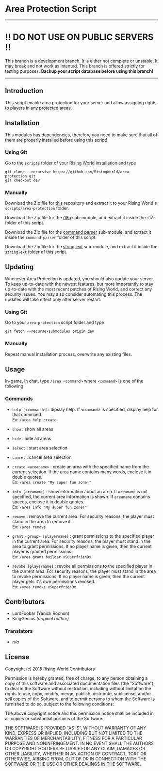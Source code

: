 # Area Protection Script

---
# !! DO NOT USE ON PUBLIC SERVERS !!

This branch is a development branch. It is either not complete or unstable. It may break and not work as intented. This branch is offered strictly for testing purposes. **Backup your script database before using this branch!**

---


## Introduction

This script enable area protection for your server and allow assigning rights to players in any protected areas.


## Installation

This modules has dependencies, therefore you need to make sure that all of them are properly installed before using this script!

### Using Git

Go to the `scripts` folder of your Rising World installation and type

```
git clone --recursive https://github.com/RisingWorld/area-protection.git
git checkout dev
```

### Manually

Download the Zip file for [this](https://github.com/RisingWorld/area-protection/archive/dev.zip) repository and extract it to your Rising World's `scripts/area-protection` folder.

Download the Zip file for the [i18n](https://github.com/RisingWorld/i18n/archive/master.zip) sub-module, and extract it inside the `i18n` folder of this script.

Download the Zip file for the [command parser](https://github.com/RisingWorld/command-parser/archive/master.zip) sub-module, and extract it inside the `command-parser` folder of this script.

Download the Zip file for the [string-ext](https://github.com/RisingWorld/string-ext/archive/master.zip) sub-module, and extract it inside the `string-ext` folder of this script.


## Updating

Whenever Area Protection is updated, you should also update your server. To keep up-to-date with the newest features, but more importantly to stay up-to-date with the most recent patches of Rising World, and correct any security issues. You may also consider automating this process. The updates will take effect only after server restart.

### Using Git

Go to your `area-protection` script folder and type

```
git fetch --recurse-submodules origin dev
```

### Manually

Repeat manual installation process, overwrite any existing files.


## Usage

In-game, in chat, type `/area <command>` where `<command>` is one of the following :

### Commands

* `help [<command>]` : dipslay help. If `<command>` is specified, display help for that command.  
  Ex: `/area help create`

* `show` : show all areas
* `hide` : hide all areas
* `select` : start area selection  
* `cancel` : cancel area selection
* `create <areaname>` : create an area with the specified name from the current selection. If the area name contains many words, enclose it in double quotes.  
  Ex: `/area create "My super fun zone!"`

* `info [areaname]` : show information about an area. If `areaname` is not specified, the current area information is shown. If `areaname` contains spaces, enclose it in double quotes.  
  Ex: `/area info "My super fun zone!"`

* `remove` : remove the current area. For security reasons, the player must stand in the area to remove it.  
  Ex: `/area remove`

* `grant <group> [playername]` : grant permissions to the specified player in the current area. For security reasons, the player must stand in the area to grant permissions. If no player name is given, then the current player is granted permissions.  
  Ex: `/area grant builder xSuperfrienDx`

* `revoke [playername]` : revoke all permissions to the specified player in the current area. For security reasons, the player must stand in the area to revoke permissions. If no player name is given, then the current player gets it's own permissions revoked.  
  Ex: `/area revoke xSuperfrienDx`


## Contributors

* LordFoobar (Yanick Rochon)
* KingGenius *(original author)*

### Translators

* *n/a*


## License

Copyright (c) 2015 Rising World Contributors

Permission is hereby granted, free of charge, to any person obtaining a copy of this software and associated documentation files (the "Software"), to deal in the Software without restriction, including without limitation the rights to use, copy, modify, merge, publish, distribute, sublicense, and/or sell copies of the Software, and to permit persons to whom the Software is furnished to do so, subject to the following conditions:

The above copyright notice and this permission notice shall be included in all copies or substantial portions of the Software.

THE SOFTWARE IS PROVIDED "AS IS", WITHOUT WARRANTY OF ANY KIND, EXPRESS OR IMPLIED, INCLUDING BUT NOT LIMITED TO THE WARRANTIES OF MERCHANTABILITY, FITNESS FOR A PARTICULAR PURPOSE AND NONINFRINGEMENT. IN NO EVENT SHALL THE AUTHORS OR COPYRIGHT HOLDERS BE LIABLE FOR ANY CLAIM, DAMAGES OR OTHER LIABILITY, WHETHER IN AN ACTION OF CONTRACT, TORT OR OTHERWISE, ARISING FROM, OUT OF OR IN CONNECTION WITH THE SOFTWARE OR THE USE OR OTHER DEALINGS IN THE SOFTWARE.